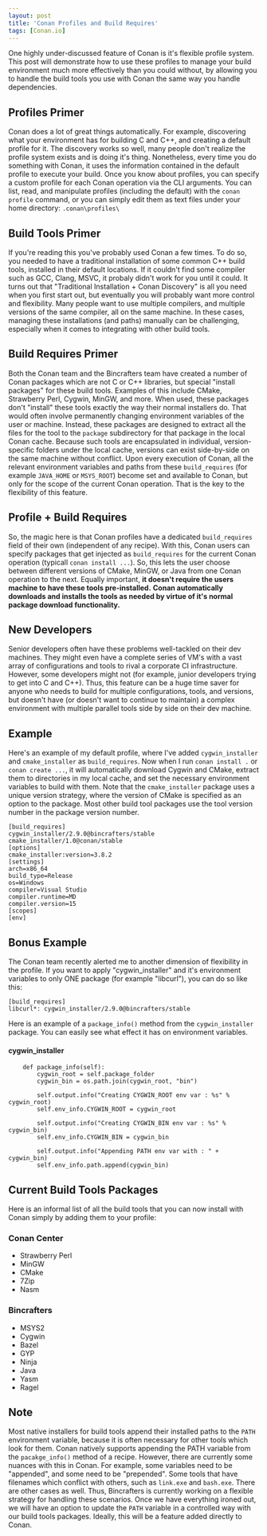 ```yaml
---
layout: post
title: 'Conan Profiles and Build Requires'
tags: [Conan.io]
---
```


One highly under-discussed feature of Conan is it's flexible profile system. This post will demonstrate how to use these profiles to manage your build environment much more effectively than you could without, by allowing you to handle the build tools you use with Conan the same way you handle dependencies.  

## Profiles Primer
Conan does a lot of great things automatically.  For example, discovering what your environment has for building C and C++, and creating a default profile for it.  The discovery works so well, many people don't realize the profile system exists and is doing it's thing.  Nonetheless, every time you do something with Conan, it uses the information contained in the default profile to execute your build.  Once you know about profiles, you can specify a custom profile for each Conan operation via the CLI arguments.  You can list, read, and manipulate profiles (including the default) with the `conan profile` command, or you can simply edit them as text files under your home directory: 
	`.conan\profiles\`

## Build Tools Primer
If you're reading this you've probably used Conan a few times.  To do so, you needed to have a traditional installation of some common C++ build tools, installed in their default locations.  If it couldn't find some compiler such as GCC, Clang, MSVC, it probaly didn't work for you until it could. It turns out that "Traditional Installation + Conan Discovery" is all you need when you first start out, but eventually you will probably want more control and flexibility.  Many people want to use multiple compilers, and multiple versions of the same compiler, all on the same machine.  In these cases, managing these installations (and paths) manually can be challenging, especially when it comes to integrating with other build tools.  

## Build Requires Primer
Both the Conan team and the Bincrafters team have created a number of Conan packages which are not C or C++ libraries, but special "install packages" for these build tools. Examples of this include CMake, Strawberry Perl, Cygwin, MinGW, and more. When used, these packages don't "install" these tools exactly the way their normal installers do.  That would often involve permanently changing environment variables of the user or machine.  Instead, these packages are designed to extract all the files for the tool to the `package` subdirectory for that package in the local Conan cache.  Because such tools are encapsulated in individual, version-specific folders under the local cache, versions can exist side-by-side on the same machine without conflict.  Upon every execution of Conan, all the relevant environment variables and paths from these `build_requires` (for example `JAVA_HOME` or `MSYS_ROOT`) become set and available to Conan, but only for the scope of the current Conan operation. That is the key to the flexibility of this feature. 

## Profile + Build Requires
So, the magic here is that Conan profiles have a dedicated `build_requires` field of their own (independent of any recipe).  With this, Conan users can specify packages that get injected as `build_requires` for the current Conan operation (typicall `conan install ...`).  So, this lets the user choose between different versions of CMake, MinGW, or Java from one Conan operation to the next.  Equally important, **it doesn't require the users machine to have these tools pre-installed.**  **Conan automatically downloads and installs the tools as needed by virtue of it's normal package download functionality.**

## New Developers
Senior developers often have these problems well-tackled on their dev machines.  They might even have a complete series of VM's with a vast array of configurations and tools to rival a corporate CI infrastructure.  However, some developers might not (for example, junior developers trying to get into C and C++).  Thus, this feature can be a huge time saver for anyone who needs to build for multiple configurations, tools, and versions, but doesn't have (or doesn't want to continue to maintain) a complex environment with multiple parallel tools side by side on their dev machine.  

## Example
	
Here's an example of my default profile, where I've added `cygwin_installer` and `cmake_installer` as `build_requires`.  Now when I run `conan install .` or `conan create ...`, it will automatically download Cygwin and CMake, extract them to directories in my local cache, and set the necessary environment variables to build with them.  Note that the `cmake_installer` package uses a unique version strategy, where the version of CMake is specified as an option to the package. Most other build tool packages use the tool version number in the package version number. 

```
[build_requires]
cygwin_installer/2.9.0@bincrafters/stable
cmake_installer/1.0@conan/stable
[options]
cmake_installer:version=3.8.2
[settings]
arch=x86_64
build_type=Release
os=Windows
compiler=Visual Studio
compiler.runtime=MD
compiler.version=15
[scopes]
[env]
```

## Bonus Example
The Conan team recently alerted me to another dimension of flexibility in the profile.  If you want to apply "cygwin_installer" and it's environment variables to only ONE package (for example "libcurl"), you can do so like this: 

```
[build_requires]
libcurl*: cygwin_installer/2.9.0@bincrafters/stable
```

Here is an example of a `package_info()` method from the `cygwin_installer` package. You can easily see what effect it has on environment variables.  
#### cygwin_installer ####
```
    def package_info(self):
        cygwin_root = self.package_folder
        cygwin_bin = os.path.join(cygwin_root, "bin")

        self.output.info("Creating CYGWIN_ROOT env var : %s" % cygwin_root)
        self.env_info.CYGWIN_ROOT = cygwin_root
        
        self.output.info("Creating CYGWIN_BIN env var : %s" % cygwin_bin)
        self.env_info.CYGWIN_BIN = cygwin_bin

        self.output.info("Appending PATH env var with : " + cygwin_bin)
        self.env_info.path.append(cygwin_bin)
```

## Current Build Tools Packages ##
Here is an informal list of all the build tools that you can now install with Conan simply by adding them to your profile: 

### Conan Center ###
* Strawberry Perl
* MinGW
* CMake
* 7Zip
* Nasm

### Bincrafters ###
* MSYS2
* Cygwin
* Bazel 
* GYP
* Ninja
* Java
* Yasm
* Ragel

## Note ##
Most native installers for build tools append their installed paths to the `PATH` environment variable, because it is often necessary for other tools which look for them.  Conan natively supports appending the PATH variable from the `pacakge_info()` method of a recipe.  However, there are currently some nuances with this in Conan.  For example, some variables need to be "appended", and some need to be "prepended".  Some tools that have filenames which conflict with others, such as `link.exe` and `bash.exe`.  There are other cases as well.  Thus, Bincrafters is currently working on a flexible strategy for handling these scenarios.  Once we have everything ironed out, we will have an option to update the `PATH` variable in a controlled way with our build tools packages. Ideally, this will be a feature added directly to Conan. 